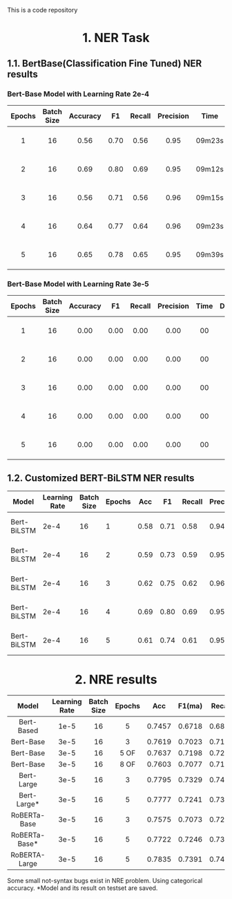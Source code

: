 This is a code repository

# <center>1. NER Task</center>
## 1.1. BertBase(Classification Fine Tuned) NER results

### Bert-Base Model with Learning Rate 2e-4

| Epochs | Batch Size | Accuracy |   F1   | Recall | Precision |  Time  |   Device    | Framework |
|:------:|:----------:|:--------:|:------:|:------:|:---------:|:------:|:-----------:|:---------:|
|   1    |     16     |   0.56   |  0.70  |  0.56  |   0.95    | 09m23s | M3 Max 30   |  PyTorch  |
|   2    |     16     |   0.69   |  0.80  |  0.69  |   0.95    | 09m12s | M3 Max 30   |  PyTorch  |
|   3    |     16     |   0.56   |  0.71  |  0.56  |   0.96    | 09m15s | M3 Max 30   |  PyTorch  |
|   4    |     16     |   0.64   |  0.77  |  0.64  |   0.96    | 09m23s | M3 Max 30   |  PyTorch  |
|   5    |     16     |   0.65   |  0.78  |  0.65  |   0.95    | 09m39s | M3 Max 30   |  PyTorch  |

### Bert-Base Model with Learning Rate 3e-5

| Epochs | Batch Size | Accuracy |   F1   | Recall | Precision |  Time  |   Device    | Framework |
|:------:|:----------:|:--------:|:------:|:------:|:---------:|:------:|:-----------:|:---------:|
|   1    |     16     |   0.00   |  0.00  |  0.00  |   0.00    | 00 | M3 Max 30   |  PyTorch  |
|   2    |     16     |   0.00   |  0.00  |  0.00  |   0.00    | 00 | M3 Max 30   |  PyTorch  |
|   3    |     16     |   0.00   |  0.00  |  0.00  |   0.00    | 00 | M3 Max 30   |  PyTorch  |
|   4    |     16     |   0.00   |  0.00  |  0.00  |   0.00    | 00 | M3 Max 30   |  PyTorch  |
|   5    |     16     |   0.00   |  0.00  |  0.00  |   0.00    | 00 | M3 Max 30   |  PyTorch  |



## 1.2. Customized BERT-BiLSTM NER results

| Model       | Learning Rate | Batch Size | Epochs | Acc  | F1   | Recall | Precision | Time  | Device      | Framework |
|-------------|---------------|------------|--------|------|------|--------|-----------|-------|-------------|-----------|
| Bert-BiLSTM | 2e-4          | 16         | 1      | 0.58 | 0.71 | 0.58   | 0.94      | 11m5s | M3 Max 30   | PyTorch   |
| Bert-BiLSTM | 2e-4          | 16         | 2      | 0.59 | 0.73 | 0.59   | 0.95      | 11m2s | M3 Max 30   | PyTorch   |
| Bert-BiLSTM | 2e-4          | 16         | 3      | 0.62 | 0.75 | 0.62   | 0.96      | 10m5s | M3 Max 30   | PyTorch   |
| Bert-BiLSTM | 2e-4          | 16         | 4      | 0.69 | 0.80 | 0.69   | 0.95      | 11m5s | M3 Max 30   | PyTorch   |
| Bert-BiLSTM | 2e-4          | 16         | 5      | 0.61 | 0.74 | 0.61   | 0.95      | 11m5s | M3 Max 30   | PyTorch   |


# <center>2. NRE results</center>

| Model         | Learning Rate | Batch Size | Epochs | Acc    | F1(ma) | Recall | Precision |   Time   |     Device      | Framework  |
|:-------------:|:-------------:|:----------:|:------:|:------:|:------:|:------:|:---------:|:--------:|:---------------:|:----------:|
| Bert-Based    |      1e-5     |     16     |   5    | 0.7457 | 0.6718 | 0.6818 |   0.7661  | 10m13.0s | RTX4060Ti16G    | TensorFlow |
| Bert-Base     |      3e-5     |     16     |   3    | 0.7619 | 0.7023 | 0.7113 |   0.7501  |  5m26.5s | RTX4060Ti16G    | TensorFlow |
| Bert-Base     |      3e-5     |     16     |  5 OF  | 0.7637 | 0.7198 | 0.7259 |   0.7693  |  8m59.1s | RTX4060Ti16G    | TensorFlow |
| Bert-Base     |      3e-5     |     16     |  8 OF  | 0.7603 | 0.7077 | 0.7180 |   0.7562  | 15m44.8s | RTX4060Ti16G    | TensorFlow |
| Bert-Large    |      3e-5     |     16     |   3    | 0.7795 | 0.7329 | 0.7453 |   0.7770  | 14m16.8s | RTX4060Ti16G    | TensorFlow |
| Bert-Large*   |      3e-5     |     16     |   5    | 0.7777 | 0.7241 | 0.7382 |   0.7665  | 24m55.3s | RTX4060Ti16G    | TensorFlow |
| RoBERTa-Base  |      3e-5     |     16     |   3    | 0.7575 | 0.7073 | 0.7205 |   0.7502  | 11m57.0s | RTX4060Ti16G    | TensorFlow |
| RoBERTa-Base* |      3e-5     |     16     |   5    | 0.7722 | 0.7246 | 0.7347 |   0.7698  | 21m40.0s | RTX4060Ti16G    | TensorFlow |
| RoBERTA-Large |      3e-5     |     16     |   5    | 0.7835 | 0.7391 | 0.7457 |   0.7879  | 35m29.3s | RTX4060Ti16G    | TensorFlow |


Some small not-syntax bugs exist in NRE problem. Using categorical accuracy.
*Model and its result on testset are saved.
